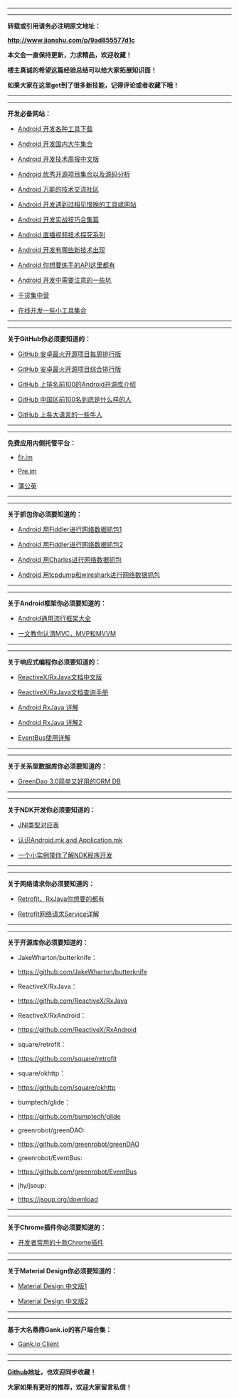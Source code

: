 ***
***
**转载或引用请务必注明原文地址：**

**http://www.jianshu.com/p/9ad855577d1c**

**本文会一直保持更新，力求精品，欢迎收藏！**

**楼主真诚的希望这篇经验总结可以给大家拓展知识面！**

**如果大家在这里get到了很多新技能，记得评论或者收藏下哦！**
***
***

**开发必备网站：**
* [Android  开发各种工具下载](http://www.androiddevtools.cn/)

* [Android  开发国内大牛集合](https://github.com/android-cn/android-dev-cn)  

* [Android 开发技术周报中文版](http://www.androidweekly.cn/)

* [Android 优秀开源项目集合以及源码分析](http://p.codekk.com/)

* [Android 万能的技术交流社区](http://stackoverflow.com/)

* [Android 开发遇到过相见恨晚的工具或网站](https://www.zhihu.com/question/27140400)

* [Android 开发实战技巧合集篇](http://blog.csdn.net/column/details/android-tip.html?&page=1)

* [Android 直播视频技术探究系列](http://blog.csdn.net/jiangwei0910410003/article/details/51871358)

* [Android 开发有哪些新技术出现](https://www.zhihu.com/question/32037895)

* [Android 你想要练手的API这里都有](https://www.zhihu.com/question/39479153)

* [Android 开发中需要注意的一些坑](https://www.zhihu.com/question/27818921)

* [干货集中营](http://gank.io/)

* [在线开发一些小工具集合](http://www.bejson.com/)
***
***

**关于GitHub你必须要知道的：**
* [GitHub 安卓最火开源项目每周排行版](https://github.com/trending/java?since=weekly)

* [GitHub 安卓最火开源项目综合排行版](https://github.com/search?utf8=%E2%9C%93&q=language%3AJava&type=Repositories&ref=advsearch&l=Java&l=)

* [GitHub 上排名前100的Android开源库介绍](http://www.jianshu.com/p/b4cb6f6f7acb)

* [GitHub 中国区前100名到底是什么样的人](http://www.jianshu.com/p/d29cba7934c9)

* [GitHub 上各大语言的一些牛人](http://githuber.cn/rank)

***
***
**免费应用内侧托管平台：**
 * [fir.im](http://fir.im)

 * [Pre.im](http://pre.im)

 * [蒲公英](https://www.pgyer.com)
***
***

**关于抓包你必须要知道的：**
* [Android 用Fiddler进行网络数据抓包1](http://www.trinea.cn/android/android-network-sniffer/)

* [Android 用Fiddler进行网络数据抓包2](http://www.cnblogs.com/forcertain/archive/2012/11/29/2795139.html)

* [Android 用Charles进行网络数据抓包](http://www.jianshu.com/p/68684780c1b0)

* [Android 用tcpdump和wireshark进行网络数据抓包](http://www.trinea.cn/android/tcpdump_wireshark/)
***
***

**关于Android框架你必须要知道的：**
* [Android通用流行框架大全](http://www.jianshu.com/p/cdf16cce4ed7)

* [一文教你认清MVC，MVP和MVVM](http://zjutkz.net/2016/04/13/%E9%80%89%E6%8B%A9%E6%81%90%E6%83%A7%E7%97%87%E7%9A%84%E7%A6%8F%E9%9F%B3%EF%BC%81%E6%95%99%E4%BD%A0%E8%AE%A4%E6%B8%85MVC%EF%BC%8CMVP%E5%92%8CMVVM/)

***
***
**关于响应式编程你必须要知道的：**
* [ReactiveX/RxJava文档中文版](https://mcxiaoke.gitbooks.io/rxdocs/content/)

* [ReactiveX/RxJava文档查询手册](http://reactivex.io/RxJava/javadoc/)

* [Android RxJava 详解](http://www.jianshu.com/p/3ebbd6343192)

* [Android RxJava 详解2](http://www.jianshu.com/p/5e93c9101dc5)

* [EventBus使用详解](http://www.jianshu.com/p/a040955194fc)
***
***

**关于关系型数据库你必须要知道的：**
* [GreenDao 3.0简单又好用的ORM DB](http://www.jianshu.com/p/853401a7d02b)
***
***

**关于NDK开发你必须要知道的：**
* [JNI类型对应表](http://www.jianshu.com/p/911ff98b678d)

* [认识Android.mk and Application.mk](http://www.jianshu.com/p/f23df3aa342c)

* [一个小实例带你了解NDK程序开发](http://www.jianshu.com/p/95f2f4f68568)
***
***

**关于网络请求你必须要知道的：**
* [Retrofit、RxJava你想要的都有](http://www.jianshu.com/p/1fb294ec7e3b)

* [Retrofit网络请求Service详解](http://www.jianshu.com/p/7687365aa946)
***
***

**关于开源库你必须要知道的：**
* JakeWharton/butterknife：
* https://github.com/JakeWharton/butterknife

* ReactiveX/RxJava：
* https://github.com/ReactiveX/RxJava

* ReactiveX/RxAndroid：
* https://github.com/ReactiveX/RxAndroid

* square/retrofit：
* https://github.com/square/retrofit

* square/okhttp：
* https://github.com/square/okhttp

* bumptech/glide：
* https://github.com/bumptech/glide

* greenrobot/greenDAO:
* https://github.com/greenrobot/greenDAO

* greenrobot/EventBus:
* https://github.com/greenrobot/EventBus

* jhy/jsoup:
* https://jsoup.org/download
***
***

**关于Chrome插件你必须要知道的：**
* [开发者常用的十款Chrome插件](http://mp.weixin.qq.com/s?__biz=MzA4MjU5NTY0NA==&mid=2653418938&idx=1&sn=2fa6de36c3e07a8b9e767d9e7984b740&scene=1&srcid=0904twvRdTLHXKkjFlEPRnoQ#rd)
***
***

**关于Material Design你必须要知道的：**
* [Material Design 中文版1](http://www.apkbus.com/design/material-design.html)

* [Material Design 中文版2](http://wiki.jikexueyuan.com/project/material-design/)
***
***

**基于大名鼎鼎Gank.io的客户端合集：**
* [Gank.io Client](https://github.com/ruijun/awesome-gank.io)

***
***

**[Github地址](https://github.com/wkxwkx101/Android_Resources)，也欢迎同步收藏！**

**大家如果有更好的推荐，欢迎大家留言私信！**
